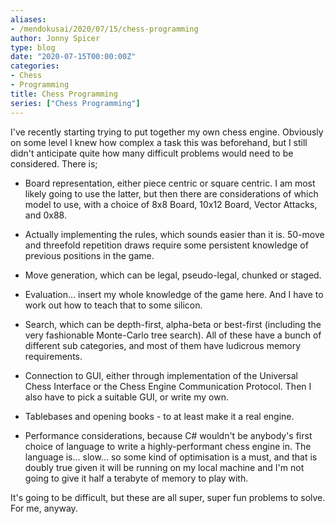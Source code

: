 ```yaml
---
aliases:
- /mendokusai/2020/07/15/chess-programming
author: Jonny Spicer
type: blog
date: "2020-07-15T00:00:00Z"
categories:
- Chess
- Programming
title: Chess Programming
series: ["Chess Programming"]
---
```

I've recently starting trying to put together my own chess engine. Obviously on some level I knew
how complex a task this was beforehand, but I still didn't anticipate quite how many difficult
problems would need to be considered. There is;

- Board representation, either piece centric or square centric. I am most likely going to use the latter, but then there are considerations of which model to use, with a choice of 8x8 Board, 10x12 Board, Vector Attacks, and 0x88.

- Actually implementing the rules, which sounds easier than it is. 50-move and threefold repetition
draws require some persistent knowledge of previous positions in the game.

- Move generation, which can be legal, pseudo-legal, chunked or staged.

- Evaluation... insert my whole knowledge of the game here. And I have to work out how to teach that
to some silicon.

- Search, which can be depth-first, alpha-beta or best-first (including the very fashionable Monte-Carlo tree search). All of these have a bunch of different sub categories, and most of them
have ludicrous memory requirements.

- Connection to GUI, either through implementation of the Universal Chess Interface or the Chess Engine
Communication Protocol. Then I also have to pick a suitable GUI, or write my own.

- Tablebases and opening books - to at least make it a real engine.

- Performance considerations, because C# wouldn't be anybody's first choice of language to write a
highly-performant chess engine in. The language is... slow... so some kind of optimisation is a must,
and that is doubly true given it will be running on my local machine and I'm not going to give it
half a terabyte of memory to play with.

It's going to be difficult, but these are all super, super fun problems to solve. For me, anyway.
